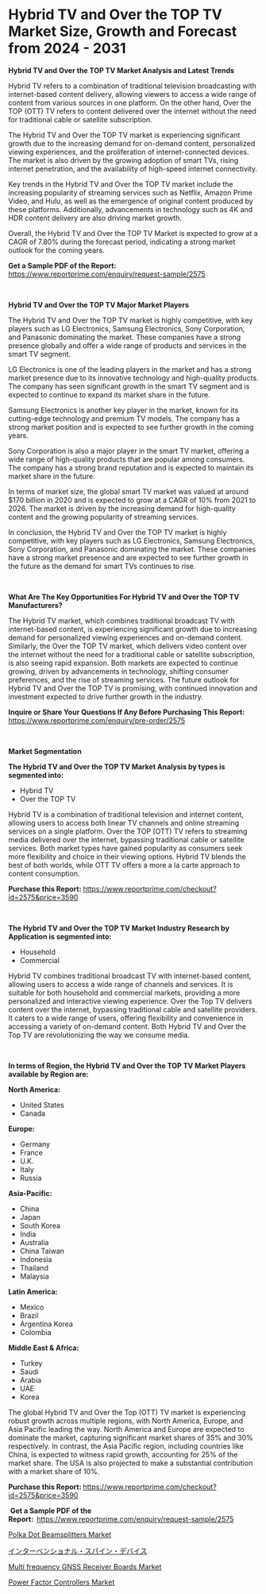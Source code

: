 <p><h1>Hybrid TV and Over the TOP TV Market Size, Growth and Forecast from 2024 - 2031</h1></p><p><strong>Hybrid TV and Over the TOP TV Market Analysis and Latest Trends</strong></p>
<p><p>Hybrid TV refers to a combination of traditional television broadcasting with internet-based content delivery, allowing viewers to access a wide range of content from various sources in one platform. On the other hand, Over the TOP (OTT) TV refers to content delivered over the internet without the need for traditional cable or satellite subscription.</p><p>The Hybrid TV and Over the TOP TV market is experiencing significant growth due to the increasing demand for on-demand content, personalized viewing experiences, and the proliferation of internet-connected devices. The market is also driven by the growing adoption of smart TVs, rising internet penetration, and the availability of high-speed internet connectivity.</p><p>Key trends in the Hybrid TV and Over the TOP TV market include the increasing popularity of streaming services such as Netflix, Amazon Prime Video, and Hulu, as well as the emergence of original content produced by these platforms. Additionally, advancements in technology such as 4K and HDR content delivery are also driving market growth.</p><p>Overall, the Hybrid TV and Over the TOP TV Market is expected to grow at a CAGR of 7.80% during the forecast period, indicating a strong market outlook for the coming years.</p></p>
<p><strong>Get a Sample PDF of the Report:&nbsp;</strong> <a href="https://www.reportprime.com/enquiry/request-sample/2575">https://www.reportprime.com/enquiry/request-sample/2575</a></p>
<p>&nbsp;</p>
<p><strong>Hybrid TV and Over the TOP TV Major Market Players</strong></p>
<p><p>The Hybrid TV and Over the TOP TV market is highly competitive, with key players such as LG Electronics, Samsung Electronics, Sony Corporation, and Panasonic dominating the market. These companies have a strong presence globally and offer a wide range of products and services in the smart TV segment.</p><p>LG Electronics is one of the leading players in the market and has a strong market presence due to its innovative technology and high-quality products. The company has seen significant growth in the smart TV segment and is expected to continue to expand its market share in the future.</p><p>Samsung Electronics is another key player in the market, known for its cutting-edge technology and premium TV models. The company has a strong market position and is expected to see further growth in the coming years.</p><p>Sony Corporation is also a major player in the smart TV market, offering a wide range of high-quality products that are popular among consumers. The company has a strong brand reputation and is expected to maintain its market share in the future.</p><p>In terms of market size, the global smart TV market was valued at around $170 billion in 2020 and is expected to grow at a CAGR of 10% from 2021 to 2026. The market is driven by the increasing demand for high-quality content and the growing popularity of streaming services.</p><p>In conclusion, the Hybrid TV and Over the TOP TV market is highly competitive, with key players such as LG Electronics, Samsung Electronics, Sony Corporation, and Panasonic dominating the market. These companies have a strong market presence and are expected to see further growth in the future as the demand for smart TVs continues to rise.</p></p>
<p>&nbsp;</p>
<p><strong>What Are The Key Opportunities For Hybrid TV and Over the TOP TV Manufacturers?</strong></p>
<p><p>The Hybrid TV market, which combines traditional broadcast TV with internet-based content, is experiencing significant growth due to increasing demand for personalized viewing experiences and on-demand content. Similarly, the Over the TOP TV market, which delivers video content over the internet without the need for a traditional cable or satellite subscription, is also seeing rapid expansion. Both markets are expected to continue growing, driven by advancements in technology, shifting consumer preferences, and the rise of streaming services. The future outlook for Hybrid TV and Over the TOP TV is promising, with continued innovation and investment expected to drive further growth in the industry.</p></p>
<p><strong>Inquire or Share Your Questions If Any Before Purchasing This Report:</strong> <a href="https://www.reportprime.com/enquiry/pre-order/2575">https://www.reportprime.com/enquiry/pre-order/2575</a></p>
<p>&nbsp;</p>
<p><strong>Market Segmentation</strong></p>
<p><strong>The Hybrid TV and Over the TOP TV Market Analysis by types is segmented into:</strong></p>
<p><ul><li>Hybrid TV</li><li>Over the TOP TV</li></ul></p>
<p><p>Hybrid TV is a combination of traditional television and internet content, allowing users to access both linear TV channels and online streaming services on a single platform. Over the TOP (OTT) TV refers to streaming media delivered over the internet, bypassing traditional cable or satellite services. Both market types have gained popularity as consumers seek more flexibility and choice in their viewing options. Hybrid TV blends the best of both worlds, while OTT TV offers a more a la carte approach to content consumption.</p></p>
<p><strong>Purchase this Report:&nbsp;</strong><a href="https://www.reportprime.com/checkout?id=2575&price=3590">https://www.reportprime.com/checkout?id=2575&price=3590</a></p>
<p>&nbsp;</p>
<p><strong>The Hybrid TV and Over the TOP TV Market Industry Research by Application is segmented into:</strong></p>
<p><ul><li>Household</li><li>Commercial</li></ul></p>
<p><p>Hybrid TV combines traditional broadcast TV with internet-based content, allowing users to access a wide range of channels and services. It is suitable for both household and commercial markets, providing a more personalized and interactive viewing experience. Over the Top TV delivers content over the internet, bypassing traditional cable and satellite providers. It caters to a wide range of users, offering flexibility and convenience in accessing a variety of on-demand content. Both Hybrid TV and Over the Top TV are revolutionizing the way we consume media.</p></p>
<p>&nbsp;</p>
<p><strong>In terms of Region, the Hybrid TV and Over the TOP TV Market Players available by Region are:</strong></p>
<p>
    <p> <strong> North America: </strong>
        <ul>
            <li>United States</li>
            <li>Canada</li>
        </ul>
        </p> 
    <p> <strong> Europe: </strong>
        <ul>
            <li>Germany</li>
            <li>France</li>
            <li>U.K.</li>
            <li>Italy</li>
            <li>Russia</li>
        </ul>
        </p> 
    <p> <strong> Asia-Pacific: </strong>
        <ul>
            <li>China</li>
            <li>Japan</li>
            <li>South Korea</li>
            <li>India</li>
            <li>Australia</li>
            <li>China Taiwan</li>
            <li>Indonesia</li>
            <li>Thailand</li>
            <li>Malaysia</li>
        </ul>
        </p> 
    <p> <strong> Latin America: </strong>
        <ul>
            <li>Mexico</li>
            <li>Brazil</li>
            <li>Argentina Korea</li>
            <li>Colombia</li>
        </ul>
        </p> 
    <p> <strong> Middle East & Africa: </strong>
        <ul>
            <li>Turkey</li>
            <li>Saudi</li>
            <li>Arabia</li>
            <li>UAE</li>
            <li>Korea</li>
        </ul>
    </p>
    </p>
<p><p>The global Hybrid TV and Over the Top (OTT) TV market is experiencing robust growth across multiple regions, with North America, Europe, and Asia Pacific leading the way. North America and Europe are expected to dominate the market, capturing significant market shares of 35% and 30% respectively. In contrast, the Asia Pacific region, including countries like China, is expected to witness rapid growth, accounting for 25% of the market share. The USA is also projected to make a substantial contribution with a market share of 10%.</p></p>
<p><strong>Purchase this Report: </strong><a href="https://www.reportprime.com/checkout?id=2575&price=3590">https://www.reportprime.com/checkout?id=2575&price=3590</a></p>
<p>&nbsp;<strong>Get a Sample PDF of the Report:&nbsp;&nbsp;</strong><a href="https://www.reportprime.com/enquiry/request-sample/2575">https://www.reportprime.com/enquiry/request-sample/2575</a></p>
<p><strong></strong></p>
<p><p><a href="https://medium.com/@warren.edmunds45645/analyzing-polka-dot-beamsplitters-market-global-industry-perspective-and-forecast-2024-to-2031-596ac87c72b4">Polka Dot Beamsplitters Market</a></p><p><a href="https://github.com/xnljig2898992/Market-Research-Report-List-1/blob/main/298171111789.md">インターベンショナル・スパイン・デバイス</a></p><p><a href="https://medium.com/@joseph.baker466547/multi-frequency-gnss-receiver-boards-market-size-and-market-trends-complete-industry-overview-802944e2a55a">Multi frequency GNSS Receiver Boards Market</a></p><p><a href="https://github.com/PeterParrish5/Market-Research-Report-List-4/blob/main/power-factor-controllers-market.md">Power Factor Controllers Market</a></p></p>